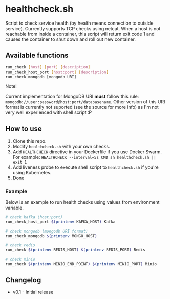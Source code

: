 # healthcheck.sh

Script to check service health (by health means connection to
outside service). Currently supports TCP checks using netcat.
When a host is not reachable from inside a container, this
script will return exit code 1 and causes the container to
shut down and roll out new container.

## Available functions

```sh
run_check [host] [port] [description]
run_check_host_port [host:port] [description]
run_check_mongodb [mongodb URI]
```

Note!

Current implementation for MongoDB URI **must** follow this rule:
`mongodb://user:password@host:port/databasename`. Other version of
this URI format is currently not suported (see the source for
more info) as I'm not very well experienced with shell script :P

## How to use

1. Clone this repo.
2. Modify `healthcheck.sh` with your own checks.
3. Add `HEALTHCHECK` directive in your Dockerfile if you use Docker Swarm. For example: `HEALTHCHECK --interval=5s CMD sh healthcheck.sh || exit 1`
4. Add liveness probe to execute shell script to `healthcheck.sh` if you're using Kubernetes.
5. Done

### Example

Below is an example to run health checks using values from environment variable.

```sh
# check kafka (host:port)
run_check_host_port $(printenv KAFKA_HOST) Kafka

# check mongodb (mongodb URI format)
run_check_mongodb $(printenv MONGO_HOST)

# check redis
run_check $(printenv REDIS_HOST) $(printenv REDIS_PORT) Redis

# check minio
run_check $(printenv MINIO_END_POINT) $(printenv MINIO_PORT) Minio
```

## Changelog

- v0.1 - Initial release
